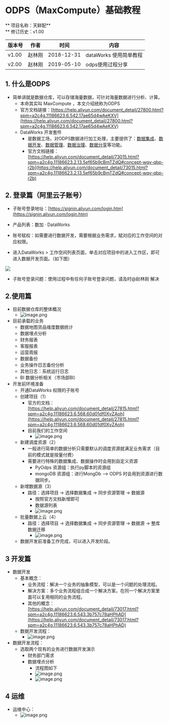 # ODPS（MaxCompute）基础教程

**  项目名称：天鲜配**<br /> 
** 修订历史：v1.00

| 版本号 | 作者 | 时间 | 内容 |
| --- | --- | --- | --- |
| v1.00 | 赵林刚 | 2018-12-31 | dataWorks 使用简单教程 |
| v2.00 | 赵林刚 | 2019-05-10 | odps使用过程分享 |


<a name="f3b45366"></a>
## 1. 什么是ODPS

- 简单讲就是数据仓库，可以存储海量数据，可针对海量数据进行分析、计算。
  - 本命其实叫 MaxCompute ，本文介绍统称为ODPS 
  - 官方文档链接：[https://help.aliyun.com/document_detail/27800.html?spm=a2c4g.11186623.6.542.17ae65d4wAeKXV](https://help.aliyun.com/document_detail/27800.html?spm=a2c4g.11186623.6.542.17ae65d4wAeKXV)
  - DataWorks 开发套件
    - 是数据工场，对ODPS数据进行加工处理，主要提供了：[数据集成](https://help.aliyun.com/document_detail/72961.html#concept-dr3-k2v-42b)、[数据开发](https://help.aliyun.com/document_detail/74423.html#concept-ykq-3zb-p2b)、[数据管理](https://help.aliyun.com/document_detail/73833.html#concept-sgr-5rt-q2b)、[数据治理](https://help.aliyun.com/document_detail/73660.html#concept-zsz-44h-r2b)、[数据分享](https://help.aliyun.com/document_detail/73263.html#concept-ewh-bsh-r2b)等功能。
    - 官方文档链接：[https://help.aliyun.com/document_detail/73015.html?spm=a2c4g.11186623.2.13.5ef65b9cBmTZdQ#concept-wqv-qbp-r2b](https://help.aliyun.com/document_detail/73015.html?spm=a2c4g.11186623.2.13.5ef65b9cBmTZdQ#concept-wqv-qbp-r2b)

<a name="A1sBG"></a>
## [](#9qfmgf)2. 登录篇（阿里云子账号）

- 子账号登录地址：[https://signin.aliyun.com/login.htm](https://signin.aliyun.com/login.htm)

- 产品列表：数加 · DataWorks
- 账号赋权：如需要进行数据开发，需要根据业务需求，赋对应的工作空间的对应权限。
- 进入DataWorks > 工作空间列表页面，单击对应项目中的进入工作区，即可进入数据开发页面。（如下图）


![](https://cdn.nlark.com/yuque/0/2018/png/174740/1546215971019-d2a880e6-f0ad-4b7b-bada-f304212fabd7.png#align=left&display=inline&height=143&originHeight=558&originWidth=3234&status=done&width=827)

- 子账号登录问题：使用过程中有任何子账号登录问题，请及时@赵林刚 解决



<a name="19782537"></a>
## 2.使用篇

- 目前数据仓库的整体概况
  - ![image.png](https://cdn.nlark.com/yuque/0/2019/png/174740/1557460021784-213c9b9e-3dc8-4a44-9534-8a383b178339.png#align=left&display=inline&height=586&name=image.png&originHeight=586&originWidth=952&size=68906&status=done&width=952)
- 目前承载的业务
  - 数据地图货品维度数据统计
  - 数据埋点分析
  - 财务报表
  - 客服报表
  - 运营周报
  - 数据备份
  - 业务操作日志备份分析
  - 其他日志：系统运行日志
  - BI 数据分析相关（市场部BI）
- 开发前环境准备
  - 开通DataWorks 权限的子账号
  - 创建项目（1）
    - 官方的文档：[https://help.aliyun.com/document_detail/27815.html?spm=a2c4g.11186623.6.568.60d01df0XvZAoh](https://help.aliyun.com/document_detail/27815.html?spm=a2c4g.11186623.6.568.60d01df0XvZAoh)
    - 目前我们的工作空间
      - ![image.png](https://cdn.nlark.com/yuque/0/2019/png/174740/1557467509553-9a5ffa4b-6df3-41d9-af5a-2d6faab6366a.png#align=left&display=inline&height=441&name=image.png&originHeight=882&originWidth=3236&size=777729&status=done&width=1618)
  - 新建调度资源（2）
    - 一般进行简单的数据分析只需要默认的调度资源就满足业务需求（目前的模式就是按量付费）
    - 需要进行特殊的数据集成、数据操作时会用到自定义资源
      - PyOdps 资源组：执行py脚本的资源组
      - mongoDB 资源组：进行MongDb --> ODPS 时会用到资源进行数据同步。
  - 新增数据源（3）
    - 路径：选择项目 -> 选择数据集成 -> 同步资源管理 -> 数据源
      - 按照官方文档新增即可
      - 数据源列表
      - ![image.png](https://cdn.nlark.com/yuque/0/2019/png/174740/1557468319814-8a6570fb-c3a1-457e-af1a-642951224453.png#align=left&display=inline&height=331&name=image.png&originHeight=661&originWidth=1703&size=509825&status=done&width=851.5)
  - 批量数据上云（4）
    - 路径：选择项目 -> 选择数据集成 -> 同步资源管理 -> 数据源 -> 整库数据迁移
      - ![image.png](https://cdn.nlark.com/yuque/0/2019/png/174740/1557468426464-d6ae6c20-2668-4aee-9fa4-35dfe7f92229.png#align=left&display=inline&height=476&name=image.png&originHeight=951&originWidth=1730&size=291047&status=done&width=865)
  - 数据开发前准备工作完成，可以进入开发阶段。
<a name="edf991e7"></a>
## 3 开发篇

- 数据开发
  - 基本概念：
    - 业务流程：解决一个业务的抽象模型，可以是一个问题的处理流程。
    - 解决方案：多个业务流程组合成一个解决方案，在同一个解决方案里面可以复用相同的业务流程。
    - 其他的概念：[https://help.aliyun.com/document_detail/73017.html?spm=a2c4g.11186623.6.543.3b757c78aHPhAD](https://help.aliyun.com/document_detail/73017.html?spm=a2c4g.11186623.6.543.3b757c78aHPhAD)
  - 数据开发流程：
    - ![image.png](https://cdn.nlark.com/yuque/0/2019/png/174740/1557468757049-15f2f416-048a-4fa8-a5a2-c1b47fb58e5d.png#align=left&display=inline&height=346&name=image.png&originHeight=346&originWidth=301&size=40992&status=done&width=301)
- 数据开发流程：
  - 选取两个现有的业务进行数据开发演示
    - 财务部门需求
    - 数据埋点分析
      - 流程图如下
      - ![image.png](https://cdn.nlark.com/yuque/0/2019/png/174740/1557469147900-73973cb0-9415-470e-bc26-ac067abbde16.png#align=left&display=inline&height=259&name=image.png&originHeight=517&originWidth=1124&size=140577&status=done&width=562)
      - ![image.png](https://cdn.nlark.com/yuque/0/2019/png/174740/1557469185601-73bc7d6b-f9f2-4932-9161-c43c412ca090.png#align=left&display=inline&height=227&name=image.png&originHeight=419&originWidth=1045&size=96819&status=done&width=567)
<a name="dcbd2def"></a>
## 4 运维

- 运维中心：
  - ![image.png](https://cdn.nlark.com/yuque/0/2019/png/174740/1557469503297-aa03a075-09cb-4323-a061-53b6d6b79bf5.png#align=left&display=inline&height=379&name=image.png&originHeight=758&originWidth=1693&size=889401&status=done&width=846.5)


